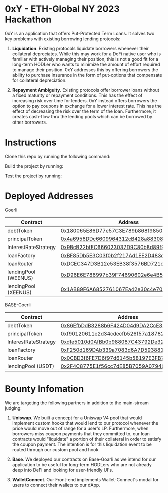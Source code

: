 # 0xY - ETH-Global NY 2023 Hackathon

0xY is an application that offers Put-Protected Term Loans. It solves two key problems with existing borrowing lending protocols: 

1) **Liquidation**. Existing protocols liquidate borrowers whenever their collateral depreciates. While this may work for a DeFi native user who is familiar with actively managing their position, this is not a good fit for a long-term HODLer who wants to minimize the amount of effort required to manage their position. 0xY addresses this by offering borrowers the ability to purchase insurance in the form of put-options that compensate for collateral depreciation. 

2) **Repayment Ambiguity**. Existing protocols offer borrower loans without a fixed maturity or repayment conditions. This has the effect of increasing risk over time for lenders. 0xY instead offers borrowers the option to pay coupons in exchange for a lower interest rate. This has the effect of decreasing the risk over the term of the loan. Furthermore, it creates cash-flow thru the lending pools which can be borrowed by other borrowers.

# Instructions 

Clone this repo by running the following command: 

Build the project by running: 

Test the project by running: 

# Deployed Addresses 

Goerli

| Contract      | Address |
| ----------- | ----------- |
| debtToken      | [0x180065E86D77e57C3E789b868f9850F6958f29CC](https://goerli.etherscan.io/address/0x180065E86D77e57C3E789b868f9850F6958f29CC)    |
| principalToken   | [0x4a6956DDc6609964312cB428a8830823AD4612D2](https://goerli.etherscan.io/address/0x4a6956DDc6609964312cB428a8830823AD4612D2)         |
| InterestRateStrategy   | [0x9BcB22bfEC666023037D9C80b8d89f91466e787b](https://goerli.etherscan.io/address/0x9BcB22bfEC666023037D9C80b8d89f91466e787b)         |
| loanFactory   | [0xBF85Db5E3C03f0b2f217Ad1EE2D483c6B2d66c4F](https://goerli.etherscan.io/address/0xBF85Db5E3C03f0b2f217Ad1EE2D483c6B2d66c4F)         |
| loanRouter   | [0xDCEC347D3B12e53EB38f3576BD721c1D4eB8B2D9](https://goerli.etherscan.io/address/0xDCEC347D3B12e53EB38f3576BD721c1D4eB8B2D9)         |
| lendingPool (WEENUS)   | [0xD96E6E786997b39F74690602e6e4B58EB869f2c8](https://goerli.etherscan.io/address/0xD96E6E786997b39F74690602e6e4B58EB869f2c8)         |
| lendingPool (XEENUS)   | [0x1AB89F6A6852761067Ea42e30c4e7044f7C1a4cb](https://goerli.etherscan.io/address/0x1AB89F6A6852761067Ea42e30c4e7044f7C1a4cb)         |


BASE-Goerli

| Contract      | Address |
| ----------- | ----------- |
| debtToken      | [0x86EfbDdB3288b6F424D04d9DA2CcE38E543C4516](https://goerli.basescan.org/address/0x86EfbDdB3288b6F424D04d9DA2CcE38E543C4516)    |
| principalToken   | [0xf90120611e2d34cdecfb526f57a18782bd0c2b6f](https://goerli.basescan.org/address/0xf90120611e2d34cdecfb526f57a18782bd0c2b6f)       |
| InterestRateStrategy   |[0xdfe5010d0AfBb0b988087C43792De3212A23318a](https://goerli.basescan.org/address/0xdfe5010d0AfBb0b988087C43792De3212A23318a)       |
| loanFactory   |[0xF250d169DAb339a7083d6A7D593881c25a48aAB2](https://goerli.basescan.org/address/0xF250d169DAb339a7083d6A7D593881c25a48aAB2)          |
| loanRouter   | [0x0CBD3f6FE7D6f97d6145b58197E3FB76BEb81aC6](https://goerli.basescan.org/address/0x0CBD3f6FE7D6f97d6145b58197E3FB76BEb81aC6)         |
| lendingPool (USDT)   |[0x2F4C8775E1f56cc7dE85B7059A07940092382A5c](https://goerli.basescan.org/address/0x2F4C8775E1f56cc7dE85B7059A07940092382A5c)       |


# Bounty Infomation 

We are targeting the following partners in addition to the main-stream judging: 

   
1) **Uniswap**. We built a concept for a Uniswap V4 pool that would implement custom hooks that would lend to our protocol whenever the price would move out of range for a user's LP. Furthermore, when borrowers miss coupon payments that they committed to, our loan contracts would "liquidate" a portion of their collateral in order to satisfy the coupon payment. The intention is for this liquidation event to be routed through our custom pool and hook.
    
2) **Base**. We deployed our contracts on Base-Goarli as we intend for our application to be useful for long-term HODLers who are not already deep into DeFi and looking for user-friendly UI's.

3) **WalletConnect**. Our Front-end implements Wallet-Connect's modal for users to connect their wallets to our dApp. 




